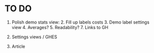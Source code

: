 # TO DO

1. Polish demo stats view:
    2. Fill up labels costs
    3. Demo label settings view
    4. Averages?
    5. Readability?
    7. Links to GH

2. Settings views / GHES
3. Article
